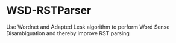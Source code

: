 # WSD-RSTParser
Use Wordnet and Adapted Lesk algorithm to perform Word Sense Disambiguation and thereby improve RST parsing

